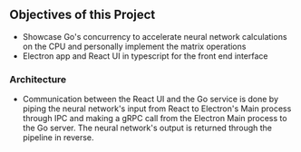## Objectives of this Project
- Showcase Go's concurrency to accelerate neural network calculations on the CPU and personally implement the matrix operations
- Electron app and React UI in typescript for the front end interface

### Architecture
- Communication between the React UI and the Go service is done by piping the neural network's input from React to Electron's Main process through IPC and making a gRPC call from the Electron Main process to the Go server. The neural network's output is returned through the pipeline in reverse.
